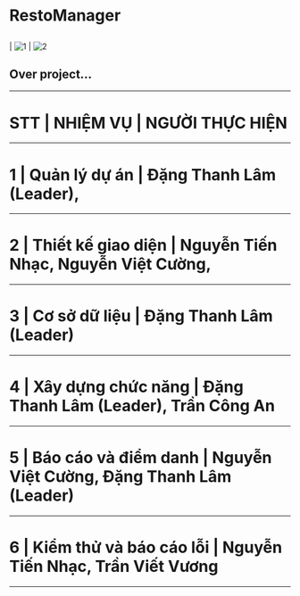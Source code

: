 
# RestoManager
##
| ![1](https://media.giphy.com/media/nEaVQAybfZbrQQ4R4W/giphy.gif) | ![2](https://media.giphy.com/media/5gHfODIb0VIAucon2J/giphy.gif)
 ## Over project...
_____________________________________________________________________________________________________________
# STT | NHIỆM VỤ                    |	NGƯỜI THỰC HIỆN		
_____________________________________________________________________________________________________________
# 1	  | Quản lý dự án	            |    Đặng Thanh Lâm (Leader),	
_____________________________________________________________________________________________________________
# 2	  | Thiết kế giao diện	        |    Nguyễn Tiến Nhạc,		 Nguyễn Việt Cường,	
_____________________________________________________________________________________________________________
# 3	  | Cơ sở dữ liệu	            |    Đặng Thanh Lâm (Leader)				
_____________________________________________________________________________________________________________
# 4	  | Xây dựng chức năng	        |    Đặng Thanh Lâm (Leader), Trần Công An			
_____________________________________________________________________________________________________________
# 5   | Báo cáo và điểm danh        |	 Nguyễn Việt Cường, Đặng Thanh Lâm (Leader)			
_____________________________________________________________________________________________________________
# 6   | Kiểm thử và báo cáo lỗi     |    Nguyễn Tiến Nhạc,	 Trần Viết Vương		
_____________________________________________________________________________________________________________
						
						
